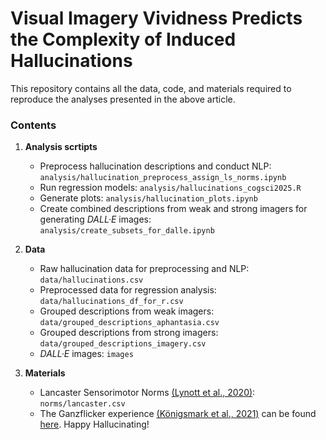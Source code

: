 # Visual Imagery Vividness Predicts the Complexity of Induced Hallucinations

This repository contains all the data, code, and materials required to reproduce the analyses presented in the above article.

### Contents

1. **Analysis scrtipts**
   - Preprocess hallucination descriptions and conduct NLP: `analysis/hallucination_preprocess_assign_ls_norms.ipynb`
   - Run regression models: `analysis/hallucinations_cogsci2025.R`
   - Generate plots: `analysis/hallucination_plots.ipynb`
   - Create combined descriptions from weak and strong imagers for generating _DALL·E_ images: `analysis/create_subsets_for_dalle.ipynb`

2. **Data**
   - Raw hallucination data for preprocessing and NLP: `data/hallucinations.csv`
   - Preprocessed data for regression analysis: `data/hallucinations_df_for_r.csv`
   - Grouped descriptions from weak imagers: `data/grouped_descriptions_aphantasia.csv`
   - Grouped descriptions from strong imagers: `data/grouped_descriptions_imagery.csv`
   - _DALL·E_ images: `images`

3. **Materials**
   - Lancaster Sensorimotor Norms [(Lynott et al., 2020)](https://link.springer.com/article/10.3758/s13428-019-01316-z): `norms/lancaster.csv`
   - The Ganzflicker experience [(Königsmark et al., 2021)](https://www.sciencedirect.com/science/article/pii/S0010945221001957) can be found [here](https://forms.gle/tdKRKhva3uqC68tS9). Happy Hallucinating!
